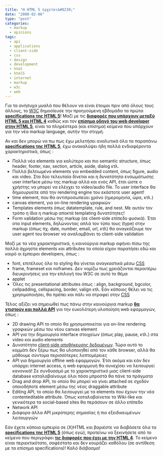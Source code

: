 ```yaml
---
title: "Η HTML 5 έρχεται&#8230;"
date: "2008-02-06"
type: "post"
categories:
  - markup
  - opinions
tags:
  - api
  - applications
  - client-side
  - css
  - design
  - development
  - html
  - html5
  - internet
  - markup
  - w3c
  - web
---
```


Για τα ανήσυχα μυαλά που θέλουν να είναι έτοιμοι πριν από όλους τους άλλους, το [W3C](http://www.w3.org/ "W3C") δημοσίευσε την προηγούμενη εβδομάδα τα πρώτα [**specifications της HTML 5**](http://www.w3.org/TR/2008/WD-html5-20080122/ "HTML 5")! Μαζί με τις [**διαφορές που υπάρχουν μεταξύ HTML 5 και HTML 4**](http://www.w3.org/TR/2008/WD-html5-diff-20080122/ "differences between HTML 5 and HTML 4") καθώς και τον [**επίσημο οδηγό του web developer στην HTML 5**](http://dev.w3.org/html5/html-author/ "Web developer's guide on HTML 5"), είναι τα πληρέστερα (και επίσημα) κείμενα που υπάρχουν για την νέα markup language, αυτήν την στιγμή.

Αν και δεν μπορώ να πω πως έχω μελετήσει αναλυτικά όλα τα παραπάνω [**specifications της HTML 5**](http://www.w3.org/TR/2008/WD-html5-20080122/ "HTML 5"), έχω ανακαλύψει ήδη πολλά ενδιαφέροντα χαρακτηριστικά, όπως :

- Πολλά νέα elements για καλύτερο και πιο semantic structure, όπως header, footer, nav, section, article, aside, dialog κτλ.
- Πολλά βελτιωμένα elements για embedded content, όπως figure, audio και video. Στα δύο τελευταία δίνεται και η δυνατότητα ενσωμάτωσης user interface μέσω της markup αλλά και ενός API, έτσι ώστε ο χρήστης να μπορεί να ελέγχει το video/audio file. Το user interface θα δημιουργείτε από την rendering engine του εκάστοτε user agent!
- time element, που θα αντιπροσωπεύει χρόνο (ημερομηνία, ώρα, κτλ.)
- canvas element, για on-line rendering γραφικών
- Templates elements όπως datatemplate, rule, and nest. Με αυτόν τον τρόπο η ίδια η markup αποκτά templating δυνατότητες!
- Form validation μέσω της markup (σε client-side επίπεδο φυσικά). Έτσι στα input elements, δηλώνοντας απλά τον τύπο τους (type) στην markup (όπως πχ. date, number, email, url, κτλ) θα αναγκάζουμε τον user agent του browser να αναλαμβάνει το client-side validation

Μαζί με τα νέα χαρακτηριστικά, η καινούργια markup αφήνει πίσω της πολλά άχρηστα elements και attributes τα οποία είχαν παρατήσει εδώ και καιρό οι έμπειροι developers, όπως :

- font, επιτέλους όλο το styling θα γίνεται αναγκαστικά μέσω [CSS](http://www.w3.org/Style/CSS/ "CSS")
- frame, frameset και noframes. Δεν νομίζω πως χρειάζονται περαιτέρω διευκρινήσεις για την επιλογή του W3C σε αυτό το θέμα
- applet
- Όλες τις presentational attributes όπως : align, background, bgcolor, cellpadding, cellspacing, border, valign κτλ. Εάν κάποιος θέλει να τις χρησιμοποιήσει, θα πρέπει και πάλι να στραφεί στην [CSS](http://www.w3.org/Style/CSS/ "CSS")

Τέλος αξίζει να σημειωθεί πως πάνω στην καινούργια markup [**θα χτιστούν και πολλά API**](http://www.w3.org/TR/2008/WD-html5-diff-20080122/#apis "HTML 5 and API") για την ευκολότερη υλοποίηση web εφαρμογών, όπως :

- 2D drawing API το οποίο θα χρησιμοποιείται για on-line rendering γραφικών μέσω του νέου canvas element
- API για την δημιουργία interface στοιχείων (όπως play, pause, κτλ.) στα video και audio elements
- Δυνατότητα [client-side αποθήκευσης δεδομένων](http://www.tsevdos.com/2007/10/22/webkit-does-html5-client-side-database-storage/ "Web kit and client-side database"). Τώρα αυτό το κομμάτι δεν ξέρω πως θα υλοποιηθεί από τον κάθε browser, αλλά θα μάθουμε σύντομα περισσότερες λεπτομέρειες
- API για δημιουργία offline web εφαρμογών. Έτσι ακόμα και εάν δεν υπάρχει internet access, η web εφαρμογή θα συνεχίσει να λειτουργεί κανονικά! Σε συνδυασμό με το χαρακτηριστικό μιας client-side database καταλαβαίνουμε όλοι πόσο μπροστά θα πάνε τα πράγματα
- Drag and drop API, το οποίο θα μπορεί να γίνει attached σε σχεδόν οποιοδήποτε element μέσω της νέας draggable attribute
- Editing API, το οποίο θα λειτουργεί με τα elements που έχουν την νέα contenteditable attribute. Όπως καταλαβαίνεται τα Wiki-like και γενικότερα τα social-based sites θα περάσουν σε άλλο επίπεδο
- Network API
- Διάφορα άλλα API μικρότερης σημασίας ή πιο εξειδικευμένων λειτουργιών

Εάν έχετε κάποια εμπειρία σε (X)HTML και βαριέστε να διαβάσετε όλα τα [**specifications της HTML 5**](http://www.w3.org/TR/2008/WD-html5-20080122/ "HTML 5") (όπως εγώ), προτείνω να ξεκινήσετε από το κείμενο που περιγράφει [**τις διαφορές που έχει με την HTML 4**](http://www.w3.org/TR/2008/WD-html5-diff-20080122/ "differences between HTML 5 and HTML 4"). Το κείμενο είναι περιεκτικότατο, σαφέστατο και δεν κουράζει καθόλου (σε αντίθεση με τα επίσημα specifications)! Καλό διάβασμα!
